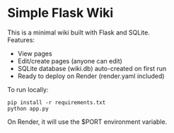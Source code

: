 # Simple Flask Wiki

This is a minimal wiki built with Flask and SQLite.  
Features:
- View pages
- Edit/create pages (anyone can edit)
- SQLite database (wiki.db) auto-created on first run
- Ready to deploy on Render (render.yaml included)

To run locally:
```
pip install -r requirements.txt
python app.py
```

On Render, it will use the $PORT environment variable.
